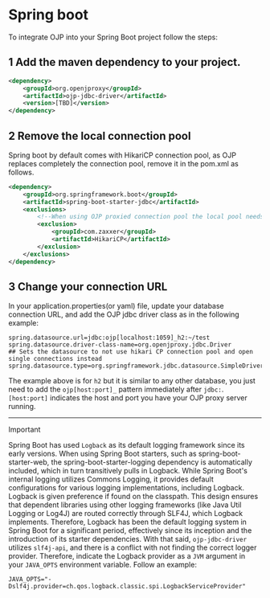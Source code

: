 # Spring boot

To integrate OJP into your Spring Boot project follow the steps:

## 1 Add the maven dependency to your project.
```xml
<dependency>
    <groupId>org.openjproxy</groupId>
    <artifactId>ojp-jdbc-driver</artifactId>
    <version>[TBD]</version>
</dependency>
```

## 2 Remove the local connection pool
Spring boot by default comes with HikariCP connection pool, as OJP replaces completely the connection pool, remove it in the pom.xml as follows.
```xml
<dependency>
    <groupId>org.springframework.boot</groupId>
    <artifactId>spring-boot-starter-jdbc</artifactId>
    <exclusions>
        <!--When using OJP proxied connection pool the local pool needs to be removed -->
        <exclusion>
            <groupId>com.zaxxer</groupId>
            <artifactId>HikariCP</artifactId>
        </exclusion>
    </exclusions>
</dependency>
```
## 3 Change your connection URL
In your application.properties(or yaml) file, update your database connection URL, and add the OJP jdbc driver class as in the following example:

```properties
spring.datasource.url=jdbc:ojp[localhost:1059]_h2:~/test
spring.datasource.driver-class-name=org.openjproxy.jdbc.Driver
## Sets the datasource to not use hikari CP connection pool and open single connections instead
spring.datasource.type=org.springframework.jdbc.datasource.SimpleDriverDataSource
``` 

The example above is for `h2` but it is similar to any other database, you just need to add the `ojp[host:port]_` pattern immediately after `jdbc:`. `[host:port]` indicates the host and port you have your OJP proxy server running.

---

> [!IMPORTANT]
> 
> Spring Boot has used `Logback` as its default logging framework since its early versions. When using Spring Boot starters, such as spring-boot-starter-web, the spring-boot-starter-logging dependency is automatically included, which in turn transitively pulls in Logback. 
While Spring Boot's internal logging utilizes Commons Logging, it provides default configurations for various logging implementations, including Logback. Logback is given preference if found on the classpath. This design ensures that dependent libraries using other logging frameworks (like Java Util Logging or Log4J) are routed correctly through SLF4J, which Logback implements.
Therefore, Logback has been the default logging system in Spring Boot for a significant period, effectively since its inception and the introduction of its starter dependencies.
With that said, `ojp-jdbc-driver` utilizes `slf4j-api`, and there is a conflict with not finding the correct logger provider. Therefore, indicate the Logback provider as a `JVM` argument in your `JAVA_OPTS` environment variable. 
Follow an example:
```shell
JAVA_OPTS="-Dslf4j.provider=ch.qos.logback.classic.spi.LogbackServiceProvider"
```